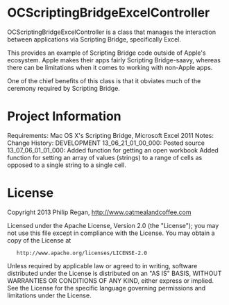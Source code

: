 OCScriptingBridgeExcelController
================================

OCScriptingBridgeExcelController is a class that manages the interaction between applications via Scripting Bridge, specifically Excel.

This provides an example of Scripting Bridge code outside of Apple's ecosystem. Apple makes their apps fairly Scripting Bridge-saavy, whereas there
can be limitations when it comes to working with non-Apple apps.

One of the chief benefits of this class is that it obviates much of the ceremony required by Scripting Bridge.

Project Information
===================
Requirements: Mac OS X's Scripting Bridge, Microsoft Excel 2011
Notes:
Change History:
    DEVELOPMENT
    13_06_21_01_00_000: Posted source
    13_07_06_01_01_000: Added function for getting an open workbook
    					Added function for setting an array of values (strings) to a range of cells as opposed to a single string to a single cell.

License
=======

Copyright 2013 Philip Regan, http://www.oatmealandcoffee.com

Licensed under the Apache License, Version 2.0 (the "License");
you may not use this file except in compliance with the License.
You may obtain a copy of the License at

       http://www.apache.org/licenses/LICENSE-2.0

Unless required by applicable law or agreed to in writing, software
distributed under the License is distributed on an "AS IS" BASIS,
WITHOUT WARRANTIES OR CONDITIONS OF ANY KIND, either express or implied.
See the License for the specific language governing permissions and
limitations under the License.
